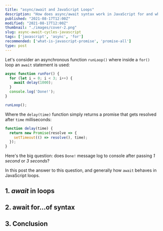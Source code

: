 ```yaml
---
title: "async/await and JavaScript Loops"
description: "How does async/await syntax work in JavaScript for and while loops"
published: "2021-08-17T12:00Z"
modified: "2021-08-17T12:00Z"
thumbnail: "./images/cover-2.png"
slug: async-await-cycles-javascript
tags: ['javascript', 'async', 'for']
recommended: ['what-is-javascript-promise', 'promise-all']
type: post
---
```


Let's consider an asynchronous function `runLoop()` where inside a `for()` loop an `await` statement is used:

```javascript
async function runFor() {
  for (let i = 0; i < 3; i++) {
    await delay(1000);
  }
  console.log('Done!');
}

runLoop();
```

Where the `delay(time)` function simply returns a promise that gets resolved after `time` milliseconds:

```javascript
function delay(time) {
  return new Promise(resolve => {
    setTimeout(() => resolve(), time);
  });
}
```

Here's the big question: does `Done!` message log to console after passing *1 second* or *3 seconds*? 

In this post the answer to this question, and generally how `await` behaves in JavaScript loops.  

## 1. *await* in loops

## 2. await for...of syntax

## 3. Conclusion